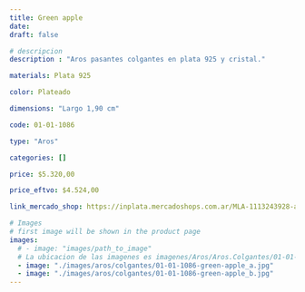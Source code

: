 ```yaml
---
title: Green apple
date: 
draft: false

# descripcion
description : "Aros pasantes colgantes en plata 925 y cristal."

materials: Plata 925

color: Plateado

dimensions: "Largo 1,90 cm"

code: 01-01-1086

type: "Aros"

categories: []

price: $5.320,00

price_eftvo: $4.524,00

link_mercado_shop: https://inplata.mercadoshops.com.ar/MLA-1113243928-aros-en-plata-925-y-cristal-verde-agua-green-apple-_JM

# Images
# first image will be shown in the product page
images:
  # - image: "images/path_to_image"
  # La ubicacion de las imagenes es imagenes/Aros/Aros.Colgantes/01-01-1086-green-apple
  - image: "./images/aros/colgantes/01-01-1086-green-apple_a.jpg"
  - image: "./images/aros/colgantes/01-01-1086-green-apple_b.jpg"
---
```

